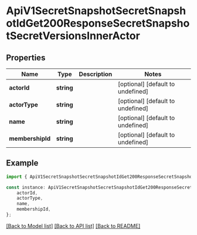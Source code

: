 # ApiV1SecretSnapshotSecretSnapshotIdGet200ResponseSecretSnapshotSecretVersionsInnerActor


## Properties

Name | Type | Description | Notes
------------ | ------------- | ------------- | -------------
**actorId** | **string** |  | [optional] [default to undefined]
**actorType** | **string** |  | [optional] [default to undefined]
**name** | **string** |  | [optional] [default to undefined]
**membershipId** | **string** |  | [optional] [default to undefined]

## Example

```typescript
import { ApiV1SecretSnapshotSecretSnapshotIdGet200ResponseSecretSnapshotSecretVersionsInnerActor } from './api';

const instance: ApiV1SecretSnapshotSecretSnapshotIdGet200ResponseSecretSnapshotSecretVersionsInnerActor = {
    actorId,
    actorType,
    name,
    membershipId,
};
```

[[Back to Model list]](../README.md#documentation-for-models) [[Back to API list]](../README.md#documentation-for-api-endpoints) [[Back to README]](../README.md)
